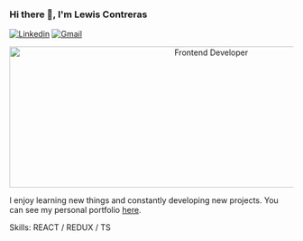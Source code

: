 ### Hi there 👋, I'm Lewis Contreras
[![Linkedin](https://img.shields.io/badge/-LinkedIn-blue?style=flat&logo=Linkedin&logoColor=white)](https://www.linkedin.com/in/lewis-contreras/)
[![Gmail](https://img.shields.io/badge/-Gmail-c14438?style=flat&logo=Gmail&logoColor=white)](mailto:legiconba4@gmail.com)



<p align="center">
  <img width="700" height="250" alt="Frontend Developer" src="https://i.imgur.com/VApkZo6.jpeg">
</p>






I enjoy learning new things and constantly developing new projects.
You can see my personal portfolio [here](https://lewiscontreras.github.io/).


Skills:  REACT / REDUX / TS 
